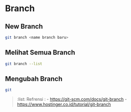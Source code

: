 # Branch

## New Branch

```sh
git branch <name branch baru>
```

## Melihat Semua Branch

```sh
git branch --list
```

## Mengubah Branch

```sh
git 
```

> :list: Refrensi : - <https://git-scm.com/docs/git-branch>
>                   - <https://www.hostinger.co.id/tutorial/git-branch>
